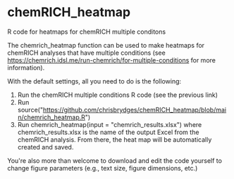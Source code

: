 # chemRICH_heatmap
R code for heatmaps for chemRICH multiple conditons

The chemrich_heatmap function can be used to make heatmaps for chemRICH analyses that have multiple conditions (see https://chemrich.idsl.me/run-chemrich/for-multiple-conditions for more information).

With the default settings, all you need to do is the following:
1) Run the chemRICH multiple conditions R code (see the previous link)
2) Run source("https://github.com/chrisbrydges/chemRICH_heatmap/blob/main/chemrich_heatmap.R")
3) Run chemrich_heatmap(input = "chemrich_results.xlsx") where chemrich_results.xlsx is the name of the output Excel from the chemRICH analysis.
From there, the heat map will be automatically created and saved.

You're also more than welcome to download and edit the code yourself to change figure parameters (e.g., text size, figure dimensions, etc.)
